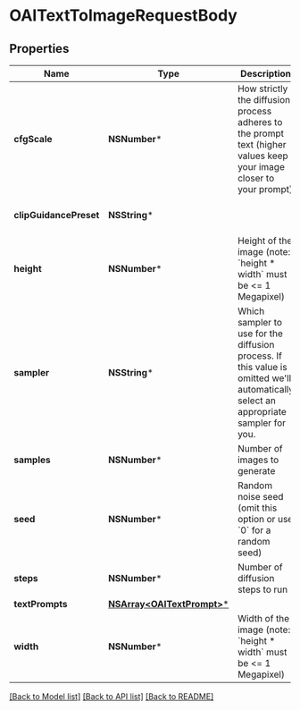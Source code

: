 # OAITextToImageRequestBody

## Properties
Name | Type | Description | Notes
------------ | ------------- | ------------- | -------------
**cfgScale** | **NSNumber*** | How strictly the diffusion process adheres to the prompt text (higher values keep your image closer to your prompt) | [optional] [default to @7]
**clipGuidancePreset** | **NSString*** |  | [optional] [default to @"NONE"]
**height** | **NSNumber*** | Height of the image (note: &#x60;height * width&#x60; must be &lt;&#x3D; 1 Megapixel) | [optional] [default to @512]
**sampler** | **NSString*** | Which sampler to use for the diffusion process. If this value is omitted we&#39;ll automatically select an appropriate sampler for you. | [optional] 
**samples** | **NSNumber*** | Number of images to generate | [optional] [default to @1]
**seed** | **NSNumber*** | Random noise seed (omit this option or use &#x60;0&#x60; for a random seed) | [optional] 
**steps** | **NSNumber*** | Number of diffusion steps to run | [optional] [default to @50]
**textPrompts** | [**NSArray&lt;OAITextPrompt&gt;***](OAITextPrompt.md) |  | 
**width** | **NSNumber*** | Width of the image (note: &#x60;height * width&#x60; must be &lt;&#x3D; 1 Megapixel) | [optional] [default to @512]

[[Back to Model list]](../README.md#documentation-for-models) [[Back to API list]](../README.md#documentation-for-api-endpoints) [[Back to README]](../README.md)


